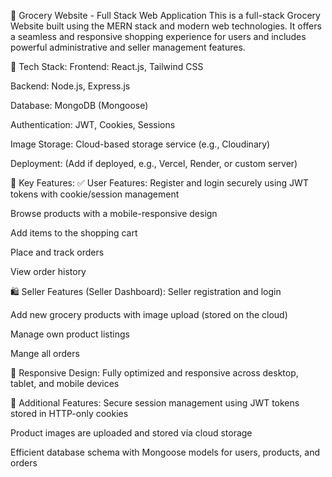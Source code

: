 🛒 Grocery Website - Full Stack Web Application
This is a full-stack Grocery Website built using the MERN stack and modern web technologies. It offers a seamless and responsive shopping experience for users and includes powerful administrative and seller management features.

🔧 Tech Stack:
Frontend: React.js, Tailwind CSS

Backend: Node.js, Express.js

Database: MongoDB (Mongoose)

Authentication: JWT, Cookies, Sessions

Image Storage: Cloud-based storage service (e.g., Cloudinary)

Deployment: (Add if deployed, e.g., Vercel, Render, or custom server)

🌟 Key Features:
✅ User Features:
Register and login securely using JWT tokens with cookie/session management

Browse products with a mobile-responsive design

Add items to the shopping cart

Place and track orders

View order history

🛍️ Seller Features (Seller Dashboard):
Seller registration and login

Add new grocery products with image upload (stored on the cloud)

Manage own product listings

Mange all orders

📱 Responsive Design:
Fully optimized and responsive across desktop, tablet, and mobile devices

🧩 Additional Features:
Secure session management using JWT tokens stored in HTTP-only cookies

Product images are uploaded and stored via cloud storage

Efficient database schema with Mongoose models for users, products, and orders
